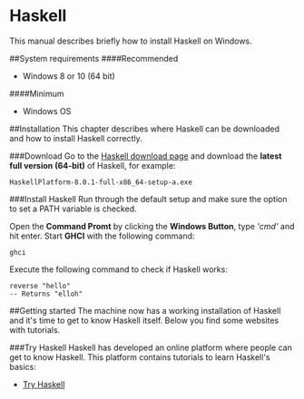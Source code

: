 # Haskell
This manual describes briefly how to install Haskell on Windows.

##System requirements
####Recommended
* Windows 8 or 10 (64 bit)

####Minimum
* Windows OS

##Installation
This chapter describes where Haskell can be downloaded and how to install Haskell correctly.

###Download
Go to the [Haskell download page](https://www.haskell.org/platform/windows.html) and download the **latest full version (64-bit)** of Haskell, for example:

```
HaskellPlatform-8.0.1-full-x86_64-setup-a.exe
```

###Install Haskell
Run through the default setup and make sure the option to set a PATH variable is checked.

Open the **Command Promt** by clicking the **Windows Button**, type *'cmd'* and hit enter. Start **GHCI** with the following command:

```
ghci
```
Execute the following command to check if Haskell works:

```
reverse "hello"
-- Returns "elloh"
```


##Getting started
The machine now has a working installation of Haskell and it's time to get to know Haskell itself. Below you find some websites with tutorials.

###Try Haskell
Haskell has developed an online platform where people can get to know Haskell. This platform contains tutorials to learn Haskell's basics:
* [Try Haskell](http://tryhaskell.org/)